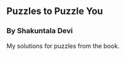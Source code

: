 <h2> Puzzles to Puzzle You </h2>
<h3> By Shakuntala Devi </h3>

<main>
<p1> My solutions for puzzles from the book.
</main>
